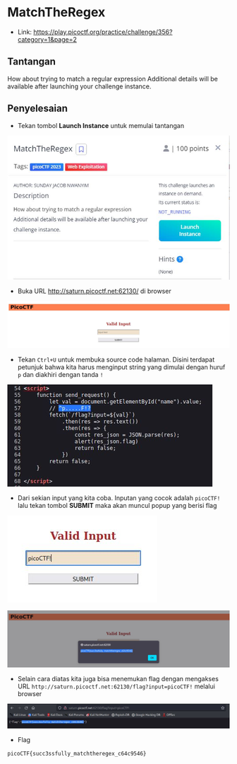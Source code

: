 # MatchTheRegex
- Link: https://play.picoctf.org/practice/challenge/356?category=1&page=2

## Tantangan
How about trying to match a regular expression
Additional details will be available after launching your challenge instance.

## Penyelesaian
- Tekan tombol **Launch Instance** untuk memulai tantangan

![alt text](https://github.com/rahardian-dwi-saputra/picoCTF-writeup/blob/main/Web%20Exploitations/matchtheregex/assets/matchtheregex%201.JPG)

- Buka URL http://saturn.picoctf.net:62130/ di browser

![alt text](https://github.com/rahardian-dwi-saputra/picoCTF-writeup/blob/main/Web%20Exploitations/matchtheregex/assets/matchtheregex%202.JPG)

- Tekan `Ctrl+U` untuk membuka source code halaman. Disini terdapat petunjuk bahwa kita harus menginput string yang dimulai dengan huruf `p` dan diakhiri dengan tanda `!`

![alt text](https://github.com/rahardian-dwi-saputra/picoCTF-writeup/blob/main/Web%20Exploitations/matchtheregex/assets/matchtheregex%203.JPG)

- Dari sekian input yang kita coba. Inputan yang cocok adalah `picoCTF!` lalu tekan tombol **SUBMIT** maka akan muncul popup yang berisi flag

![alt text](https://github.com/rahardian-dwi-saputra/picoCTF-writeup/blob/main/Web%20Exploitations/matchtheregex/assets/matchtheregex%204.JPG)

![alt text](https://github.com/rahardian-dwi-saputra/picoCTF-writeup/blob/main/Web%20Exploitations/matchtheregex/assets/matchtheregex%205.JPG)

- Selain cara diatas kita juga bisa menemukan flag dengan mengakses URL `http://saturn.picoctf.net:62130/flag?input=picoCTF!` melalui browser

![alt text](https://github.com/rahardian-dwi-saputra/picoCTF-writeup/blob/main/Web%20Exploitations/matchtheregex/assets/matchtheregex%206.JPG)

- Flag
```sh
picoCTF{succ3ssfully_matchtheregex_c64c9546}
```